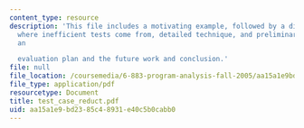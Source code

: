 ```yaml
---
content_type: resource
description: 'This file includes a motivating example, followed by a discussion of
  where inefficient tests come from, detailed technique, and preliminary results and
  an

  evaluation plan and the future work and conclusion.'
file: null
file_location: /coursemedia/6-883-program-analysis-fall-2005/aa15a1e9bd2385c48931e40c5b0cabb0_test_case_reduct.pdf
file_type: application/pdf
resourcetype: Document
title: test_case_reduct.pdf
uid: aa15a1e9-bd23-85c4-8931-e40c5b0cabb0
---
```

